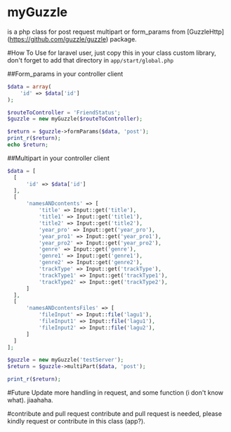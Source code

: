 # myGuzzle
is a php class for post request multipart or form_params from [GuzzleHttp] (https://github.com/guzzle/guzzle) package.

#How To Use
for laravel user, just copy this in your class custom library, don't forget to add that directory in `app/start/global.php`

##Form_params
in your controller client

```php
$data = array(
    'id' => $data['id']
);

$routeToController = 'FriendStatus';
$guzzle = new myGuzzle($routeToController);

$return = $guzzle->formParams($data, 'post');
print_r($return);
echo $return;
```

##Multipart
in your controller client

```php
$data = [
  [
      'id' => $data['id']
  ],
  [
      'namesANDcontents' => [
          'title' => Input::get('title'),
          'title1' => Input::get('title1'),
          'title2' => Input::get('title2'),
          'year_pro' => Input::get('year_pro'),
          'year_pro1' => Input::get('year_pro1'),
          'year_pro2' => Input::get('year_pro2'),
          'genre' => Input::get('genre'),
          'genre1' => Input::get('genre1'),
          'genre2' => Input::get('genre2'),
          'trackType' => Input::get('trackType'),
          'trackType1' => Input::get('trackType1'),
          'trackType2' => Input::get('trackType2'),
      ]
  ],
  [
      'namesANDcontentsFiles' => [
          'fileInput' => Input::file('lagu1'),
          'fileInput1' => Input::file('lagu1'),
          'fileInput2' => Input::file('lagu2'),
      ]
  ]
];

$guzzle = new myGuzzle('testServer');
$return = $guzzle->multiPart($data, 'post');

print_r($return);
```

#Future Update
more handling in request, and some function (i don't know what). jiaahaha.

#contribute and pull request
contribute and pull request is needed, please kindly request or contribute in this class (app?).
